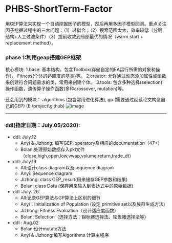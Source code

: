 # PHBS-ShortTerm-Factor
用GEP算法来实现一个自动挖掘因子的模型，然后再用多因子模型回测。重点关注因子挖掘过程中的三大问题：（1）过拟合；（2）搜索范围太大，效率较低（分层结构+人工过滤条件）（3）提前收敛到局部最优的情况（warm start + replacement method）。


### phase 1:利用geap搭建GEP框架

核心模块:
1.base: 基本结构。包含Toolbox(存储自定的EA运行所需的对象和操作)， Fitness(个体的适应度的基类)等。
2.creator: 允许通过动态添加属性或函数来创建符合问题需求的类，常用来创建个体。
3.tools: 包含多种选择(selection)操作函数，遗传算子操作函数(多种crossover, mutation)等。

还会用到的模块：
algorithms (包含常用进化算法),
gp (需要通过阅读论文构造自己的GEP)
(E:\project\github)
![image](https://github.com/Keira-liu/PHBS-ShortTerm-Factor/tree/master/Deap/framework.png)

***

### ddl(指定日期：July.05/2020):
+ ddl: July.12
    + Anyi & Jizhong: 编写GEP_operatory及相应的documentation（47+）
    + Bolan:处理原始数据存入pkl文件（close,high,open,low,vwap,volume,return,trade_dt）
+ ddl: July.19
    * All:设计class diagram以及sequence diagram
    * Anyi: Sequence diagram
    * Jizhong: class GEP_result(用来储存GEP参数和结果)
    * Bolan: class Data (保存用来输入到表达式中的原始数据)
+ ddl :July. 26
    * All:记录GEP算法与GP算法上区别的细节
    * Anyi：Initialization of Population (设定 primitive set以及族群生成方法)
    * Jizhong: Fitness Evaluation（设计适应度函数）
	* Bolan: Selection（选择方法：锦标赛选择法、轮盘赌选择法等）
+ ddl : Aug.02
    * Bolan:设计mutate方法
	* Anyi & Jizhong:编写Algorithms 计算主程序
